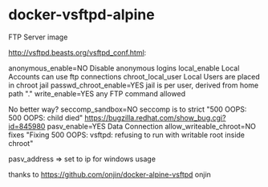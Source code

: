 # docker-vsftpd-alpine
FTP Server image

http://vsftpd.beasts.org/vsftpd_conf.html:

anonymous_enable=NO Disable anonymous logins
local_enable Local Accounts can use ftp connections
chroot_local_user Local Users are placed in chroot jail
passwd_chroot_enable=YES jail is per user, derived from home path "."
write_enable=YES any FTP command allowed

No better way?
seccomp_sandbox=NO seccomp is to strict "500 OOPS: 500 OOPS: child died" https://bugzilla.redhat.com/show_bug.cgi?id=845980
pasv_enable=YES Data Connection
allow_writeable_chroot=NO fixes "Fixing 500 OOPS: vsftpd: refusing to run with writable root inside chroot"


pasv_address => set to ip for windows usage

thanks to
https://github.com/onjin/docker-alpine-vsftpd
onjin

